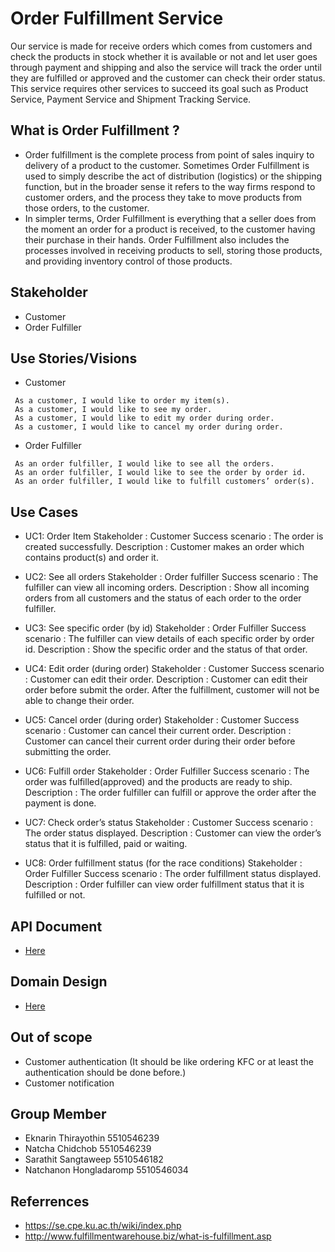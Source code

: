 # Order Fulfillment Service
 Our service is made for receive orders which comes from customers and check the products in stock whether it is available or not and let user goes through payment and shipping and also the service will track the order until they are fulfilled or approved and the customer can check their order status. 
 This service requires other services to succeed its goal such as Product Service, Payment Service and Shipment Tracking Service.

## What is Order Fulfillment ?
* Order fulfillment is the complete process from point of sales inquiry to delivery of a product to the customer. Sometimes Order Fulfillment is used to simply describe the act of distribution (logistics) or the shipping function, but in the broader sense it refers to the way firms respond to customer orders, and the process they take to move products from those orders, to the customer.
* In simpler terms, Order Fulfillment is everything that a seller does from the moment an order for a product is received, to the customer having their purchase in their hands. Order Fulfillment also includes the processes involved in receiving products to sell, storing those products, and providing inventory control of those products.

## Stakeholder
* Customer
* Order Fulfiller

## Use Stories/Visions
* Customer
```
 As a customer, I would like to order my item(s).
 As a customer, I would like to see my order.
 As a customer, I would like to edit my order during order.
 As a customer, I would like to cancel my order during order.
```
* Order Fulfiller
```
 As an order fulfiller, I would like to see all the orders.
 As an order fulfiller, I would like to see the order by order id.
 As an order fulfiller, I would like to fulfill customers’ order(s).
```

## Use Cases
* UC1: Order Item
Stakeholder : Customer
Success scenario : The order is created successfully.
Description : Customer makes an order which contains product(s) and order it.

* UC2: See all orders
Stakeholder : Order fulfiller
Success scenario : The  fulfiller can view all incoming orders.
Description : Show all incoming orders from all customers and the status of each order to the order fulfiller.

* UC3: See specific order (by id)
Stakeholder : Order Fulfiller
Success scenario : The fulfiller can view details of each specific order by order id.
Description : Show the specific order and the status of that order.

* UC4: Edit order (during order)
Stakeholder : Customer
Success scenario : Customer can edit their order.
Description : Customer can edit their order before submit the order. After the fulfillment, customer will not be able to change their order.

* UC5: Cancel order (during order)
Stakeholder : Customer
Success scenario : Customer can cancel their current order.
Description : Customer can cancel their current order during their order before submitting the order.

* UC6: Fulfill order
Stakeholder : Order Fulfiller 
Success scenario : The order was fulfilled(approved) and the products are ready to ship.
Description : The order fulfiller can fulfill or approve the order after the payment is done.

* UC7: Check order’s status 
Stakeholder : Customer
Success scenario : The order status displayed.
Description : Customer can view the order’s status that it is fulfilled, paid or waiting.

* UC8: Order fulfillment status (for the race conditions) 
Stakeholder : Order Fulfiller 
Success scenario : The order fulfillment status displayed.
Description : Order fulfiller can view order fulfillment status that it is fulfilled or not.

## API Document
* [Here](link)

## Domain Design
* [Here](link)

## Out of scope
* Customer authentication (It should be like ordering KFC or at least the authentication should be done before.)
* Customer notification

## Group Member
* Eknarin Thirayothin	   5510546239
* Natcha  Chidchob 		    5510546239
* Sarathit  Sangtaweep 	 5510546182
* Natchanon Hongladaromp 5510546034

## Referrences
* https://se.cpe.ku.ac.th/wiki/index.php
* http://www.fulfillmentwarehouse.biz/what-is-fulfillment.asp

